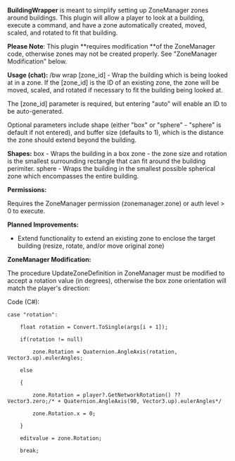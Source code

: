 **BuildingWrapper** is meant to simplify setting up ZoneManager zones around buildings.  This plugin will allow a player to look at a building, execute a command, and have a zone automatically created, moved, scaled, and rotated to fit that building.

**Please Note**: This plugin **requires modification **of the ZoneManager code, otherwise zones may not be created properly.  See "ZoneManager Modification" below.

**Usage (chat):**
/bw wrap [zone_id] <shape> <buffer> - Wrap the building which is being looked at in a zone.  If the [zone_id] is the ID of an existing zone, the zone will be moved, scaled, and rotated if necessary to fit the building being looked at.


The [zone_id] parameter is required, but entering "auto" will enable an ID to be auto-generated.

Optional parameters include shape (either "box" or "sphere" - "sphere" is default if not entered), and buffer size (defaults to 1), which is the distance the zone should extend beyond the building.

**Shapes:**
box - Wraps the building in a box zone - the zone size and rotation is the smallest surrounding rectangle that can fit around the building perimiter.
sphere - Wraps the building in the smallest possible spherical zone which encompasses the entire building.

**Permissions:**

Requires the ZoneManager permission (zonemanager.zone) or auth level > 0 to execute.

**Planned Improvements:**

- Extend functionality to extend an existing zone to enclose the target building (resize, rotate, and/or move original zone)

**ZoneManager Modification:**

The procedure UpdateZoneDefinition in ZoneManager must be modified to accept a rotation value (in degrees), otherwise the box zone orientation will match the player's direction:

Code (C#):
````
case "rotation":

    float rotation = Convert.ToSingle(args[i + 1]);

    if(rotation != null)

        zone.Rotation = Quaternion.AngleAxis(rotation, Vector3.up).eulerAngles;

    else

    {

        zone.Rotation = player?.GetNetworkRotation() ?? Vector3.zero;/* + Quaternion.AngleAxis(90, Vector3.up).eulerAngles*/

        zone.Rotation.x = 0;

    }

    editvalue = zone.Rotation;

    break;
````